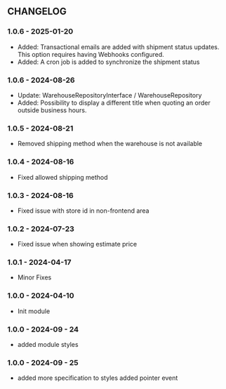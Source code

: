 CHANGELOG
---------

### 1.0.6 - 2025-01-20
- Added: Transactional emails are added with shipment status updates. This option requires having Webhooks configured.
- Added: A cron job is added to synchronize the shipment status

### 1.0.6 - 2024-08-26
- Update: WarehouseRepositoryInterface / WarehouseRepository
- Added: Possibility to display a different title when quoting an order outside business hours.

### 1.0.5 - 2024-08-21
- Removed shipping method when the warehouse is not available

### 1.0.4 - 2024-08-16
- Fixed allowed shipping method

### 1.0.3 - 2024-08-16
- Fixed issue with store id in non-frontend area

### 1.0.2 - 2024-07-23
- Fixed issue when showing estimate price

### 1.0.1 - 2024-04-17
- Minor Fixes

### 1.0.0 - 2024-04-10
- Init module

### 1.0.0 - 2024-09 - 24
- added module styles

### 1.0.0 - 2024-09 - 25
- added more specification to styles added pointer event
